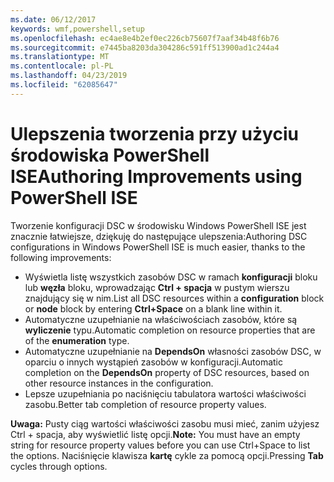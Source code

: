 ```yaml
---
ms.date: 06/12/2017
keywords: wmf,powershell,setup
ms.openlocfilehash: ec4ae8e4b2ef0ec226cb75607f7aaf34b48f6b76
ms.sourcegitcommit: e7445ba8203da304286c591ff513900ad1c244a4
ms.translationtype: MT
ms.contentlocale: pl-PL
ms.lasthandoff: 04/23/2019
ms.locfileid: "62085647"
---
```

# <a name="authoring-improvements-using-powershell-ise"></a><span data-ttu-id="2201b-102">Ulepszenia tworzenia przy użyciu środowiska PowerShell ISE</span><span class="sxs-lookup"><span data-stu-id="2201b-102">Authoring Improvements using PowerShell ISE</span></span>

<span data-ttu-id="2201b-103">Tworzenie konfiguracji DSC w środowisku Windows PowerShell ISE jest znacznie łatwiejsze, dziękuję do następujące ulepszenia:</span><span class="sxs-lookup"><span data-stu-id="2201b-103">Authoring DSC configurations in Windows PowerShell ISE is much easier, thanks to the following improvements:</span></span>

- <span data-ttu-id="2201b-104">Wyświetla listę wszystkich zasobów DSC w ramach **konfiguracji** bloku lub **węzła** bloku, wprowadzając **Ctrl + spacja** w pustym wierszu znajdujący się w nim.</span><span class="sxs-lookup"><span data-stu-id="2201b-104">List all DSC resources within a **configuration** block or **node** block by entering **Ctrl+Space** on a blank line within it.</span></span>
- <span data-ttu-id="2201b-105">Automatyczne uzupełnianie na właściwościach zasobów, które są **wyliczenie** typu.</span><span class="sxs-lookup"><span data-stu-id="2201b-105">Automatic completion on resource properties that are of the **enumeration** type.</span></span>
- <span data-ttu-id="2201b-106">Automatyczne uzupełnianie na **DependsOn** własności zasobów DSC, w oparciu o innych wystąpień zasobów w konfiguracji.</span><span class="sxs-lookup"><span data-stu-id="2201b-106">Automatic completion on the **DependsOn** property of DSC resources, based on other resource instances in the configuration.</span></span>
- <span data-ttu-id="2201b-107">Lepsze uzupełniania po naciśnięciu tabulatora wartości właściwości zasobu.</span><span class="sxs-lookup"><span data-stu-id="2201b-107">Better tab completion of resource property values.</span></span>

<span data-ttu-id="2201b-108">**Uwaga:** Pusty ciąg wartości właściwości zasobu musi mieć, zanim użyjesz Ctrl + spacja, aby wyświetlić listę opcji.</span><span class="sxs-lookup"><span data-stu-id="2201b-108">**Note:** You must have an empty string for resource property values before you can use Ctrl+Space to list the options.</span></span> <span data-ttu-id="2201b-109">Naciśnięcie klawisza **kartę** cykle za pomocą opcji.</span><span class="sxs-lookup"><span data-stu-id="2201b-109">Pressing **Tab** cycles through options.</span></span>
